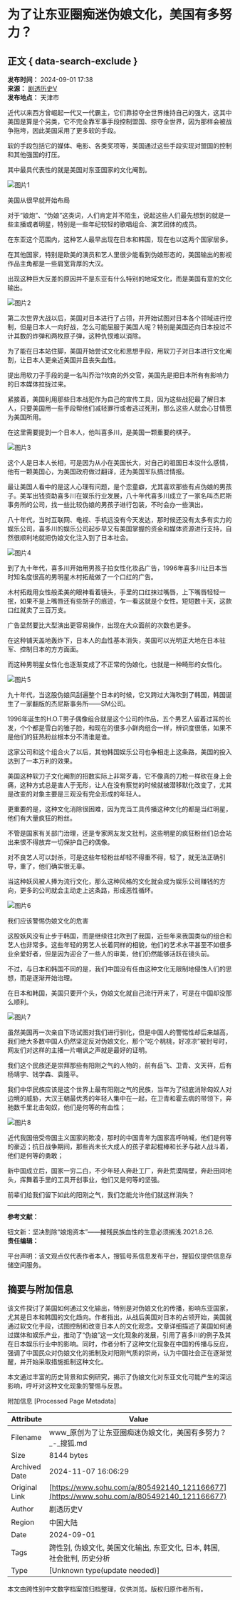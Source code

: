 # 为了让东亚圈痴迷伪娘文化，美国有多努力？

## 正文 { data-search-exclude }


**发布时间：** 2024-09-01 17:38  
**来源：** [剧透历史V](https://www.sohu.com/a/805492140_121166677?spm=smpc.content-abroad.content.1.1730995526548uuFzNt1)  
**发布地点：** 天津市  

近代以来西方曾崛起一代又一代霸主，它们靠掠夺全世界维持自己的强大，这其中美国是算是个另类，它不完全靠军事手段控制盟国、掠夺全世界，因为那样会被战争拖垮，因此美国采用了更多软的手段。

软的手段包括它的媒体、电影、各类奖项等，美国通过这些手段实现对盟国的控制和其他强国的打压。

其中最具代表性的就是美国对东亚国家的文化阉割。

![图片1](https://q3.itc.cn/q_70/images01/20240901/40658094901e4063bf2ef248173a86b9.jpeg)

美国从很早就开始布局

对于“娘炮”、“伪娘”这类词，人们肯定并不陌生，说起这些人们最先想到的就是一些主播或者明星，特别是一些年纪较轻的歌唱组合、演艺团体的成员。

在东亚这个范围内，这种艺人最早出现在日本和韩国，现在也以这两个国家居多。

在其他国家，特别是欧美的演员和艺人里很少能看到伪娘形态的，美国输出的影视作品主角都是一些肩宽背厚的大汉。

出现这种巨大反差的原因并不是东亚有什么特别的地域文化，而是美国有意的文化输出。

![图片2](https://q2.itc.cn/q_70/images01/20240901/6fb56ea356bb4c6485be02baf24eb6ea.jpeg)

第二次世界大战以后，美国对日本进行了占领，并开始试图对日本各个领域进行控制，但是日本人一向好战，怎么可能屈服于美国人呢？特别是美国还向日本投过不计其数的炸弹和两枚原子弹，这种仇恨难以消除。

为了能在日本站住脚，美国开始尝试文化和思想手段，用软刀子对日本进行文化阉割，让日本人更亲近美国并且丧失血性。

提出用软刀子手段的是一名叫乔治?坎南的外交官，美国先是把日本所有有影响力的日本媒体拉拢过来。

紧接着，美国利用那些日本战犯作为自己的宣传工具，因为这些战犯最了解日本人，只要美国用一些手段帮他们减轻罪行或者逃过死刑，那么这些人就会心甘情愿为美国所用。

在这里需要提到一个日本人，他叫喜多川，是美国一颗重要的棋子。

![图片3](https://q3.itc.cn/q_70/images01/20240901/0ed59c6bf4074264b3babf8fe9c5dc27.jpeg)

这个人是日本人长相，可是因为从小在美国长大，对自己的祖国日本没什么感情，他有一颗美国心，为美国政府做过翻译，还为美国军队搞过情报。

最让美国人看中的是这人心理有问题，是个恋童癖，尤其喜欢那些有点伪娘的男孩子。美军出钱资助喜多川在娱乐行业发展，八十年代喜多川成立了一家名叫杰尼斯事务所的公司，找一些比较伪娘的男孩子进行包装，不时会办一些演出。

八十年代，当时互联网、电视、手机远没有今天发达，那时候还没有太多有实力的娱乐公司，喜多川的娱乐公司起步早又有美国掌握的资金和媒体资源进行支持，自然很顺利地就把伪娘文化注入到了日本社会。

![图片4](https://q6.itc.cn/q_70/images01/20240901/8f330959158149d080a9e4e6c7fab521.jpeg)

到了九十年代，喜多川开始用男孩子拍女性化妆品广告，1996年喜多川让日本当时知名度很高的男明星木村拓哉做了一个口红的广告。

木村拓哉用女性般柔美的眼神看着镜头，手里的口红抹过嘴唇，上下嘴唇轻轻一抿，如果不是上嘴唇还有些胡子的痕迹，乍一看这就是个女性。短短数十天，这款口红就卖了三百万支。

广告显然要比大型演出更容易操作，出现在大众面前的次数也更多。

在这种铺天盖地轰炸下，日本人的血性基本消失，美国可以光明正大地在日本驻军、控制日本的方方面面。

而这种男明星女性化也逐渐变成了不正常的伪娘化，也就是一种畸形的女性化。

![图片5](https://q2.itc.cn/q_70/images01/20240901/3d3ff7d07f4a406e847e3d54921b48f0.jpeg)

九十年代，当这股伪娘风刮遍整个日本的时候，它又跨过大海吹到了韩国，韩国诞生了一家翻版的杰尼斯事务所——SM公司。

1996年诞生的H.O.T男子偶像组合就是这个公司的作品，五个男艺人留着过耳的长发，个个都是雪白的锥子脸，和现在的很多小鲜肉组合一样，辨识度很低，如果不是他们的狂热粉丝根本分不清谁是谁。

这家公司和这个组合火了以后，其他韩国娱乐公司也争相走上这条路，美国的投入达到了一本万利的效果。

美国这种软刀子文化阉割的招数实际上非常歹毒，它不像真的刀枪一样砍在身上会痛，这种方式总是害人于无形，让人在没有察觉的时候就被潜移默化改变了，尤其是改变的对象主要是三观没有完全形成的年轻人。

更重要的是，这种文化消除很困难，因为充当工具传播这种文化的都是当红明星，他们有大量疯狂的粉丝。

不管是国家有关部门治理，还是专家网友发文批判，这些明星的疯狂粉丝们总会站出来恨不得放弃一切保护自己的偶像。

对不良艺人可以封杀，可是这些年轻粉丝却轻不得重不得，轻了，就无法正确引导，重了，他们确实很无辜。

当这种妖风被人捧为流行文化，那么这种风格的文化就会成为娱乐公司赚钱的方向，更多的公司就会主动走上这条路，形成恶性循环。

![图片6](https://q9.itc.cn/q_70/images01/20240901/0a999b3fdd05461ea79eeac9798eee0d.jpeg)

我们应该警惕伪娘文化的危害

这股妖风没有止步于韩国，而是继续往北吹到了我国，近些年来我国类似的组合和艺人也非常多。这些年轻的男艺人长着同样的相貌，他们的艺术水平甚至不如很多业余爱好者，但是因为迎合了一些人的审美，他们仍然能够活跃在镜头前。

不过，与日本和韩国不同的是，我们中国没有任由这种文化无限制地侵蚀人们的思想，而是逐渐开始治理。

在日本和韩国，美国只要开个头，伪娘文化就自己流行开来了，可是在中国却没那么顺利。

![图片7](https://q1.itc.cn/q_70/images01/20240901/beb005bc412d462cbd5ce9d0075ae767.jpeg)

虽然美国再一次亲自下场试图对我们进行驯化，但是中国人的警惕性却后来越高，我们绝大多数中国人仍然坚定反对伪娘文化，那个“吃个桃桃，好凉凉”被封号时，网友们对这样的主播一片嘲讽之声就是最好的证明。

我们这个民族还是崇拜那些有阳刚之气的人物的，前有岳飞、卫青、文天祥，后有杨靖宇、钱学森、袁隆平。

我们中华民族应该是这个世界上最有阳刚之气的民族，当年为了彻底消除匈奴人对边境的威胁，大汉王朝最优秀的年轻人集中在一起，在卫青和霍去病的带领下，奔驰数千里北击匈奴，他们是何等的有血性；

![图片8](https://q8.itc.cn/q_70/images01/20240901/60a6de41cdb34720bbdf81fc702baceb.jpeg)

近代我国倍受帝国主义国家的欺凌，那时的中国青年为国家高呼呐喊，他们是何等的豪迈；抗日战争期间，那些尚未长大成人的孩子拿起棍棒和长矛与敌人战斗着，他们是何等的勇敢；

新中国成立后，国家一穷二白，不少年轻人奔赴工厂，奔赴荒漠隔壁，奔赴田间地头，挥舞着手里的工具开创事业，他们又是何等的坚强。

前辈们给我们留下如此的阳刚之气，我们怎能允许他们就这样消失？

---

**参考文献：**

钮文新：坚决割除“娘炮资本”——摧残民族血性的生意必须搁浅.2021.8.26.  
**责任编辑：**  

平台声明：该文观点仅代表作者本人，搜狐号系信息发布平台，搜狐仅提供信息存储空间服务。

## 摘要与附加信息

<!-- tcd_abstract -->
该文件探讨了美国如何通过文化输出，特别是对伪娘文化的传播，影响东亚国家，尤其是日本和韩国的文化趋向。作者指出，从战后美国对日本的占领开始，美国就通过软文化手段，试图控制和改变日本人的文化观念。文章详细描述了美国如何通过媒体和娱乐产业，推动了“伪娘”这一文化现象的发展，引用了喜多川的例子及其在日本娱乐行业中的影响。同时，作者分析了这种文化现象在中国的传播与反应，强调了中国民众对伪娘文化的抵制及对阳刚气质的崇尚，认为中国社会正在逐渐觉醒，并开始采取措施抵制这种文化。

本文通过丰富的历史背景和实例研究，揭示了伪娘文化对东亚文化可能产生的深远影响，呼吁对这种文化现象的警惕与反思。
<!-- tcd_abstract_end -->

附加信息 [Processed Page Metadata]

| Attribute       | Value                                  |
|-----------------|----------------------------------------|
| Filename        | www_原创为了让东亚圈痴迷伪娘文化，美国有多努力？_-_搜狐.md                             |
| Size            | 8144 bytes                           |
| Archived Date   | 2024-11-07 16:06:29                             |
| Original Link   | [https://www.sohu.com/a/805492140_121166677](https://www.sohu.com/a/805492140_121166677)                       |
| Author          | 剧透历史V                               |
| Region          | 中国大陆                               |
| Date            | 2024-09-01                                 |
| Tags            | 跨性别, 伪娘文化, 美国文化输出, 东亚文化, 日本, 韩国, 社会批判, 历史分析                                 |
| Type            | [Unknown type(update needed)]                                 |
<!-- tcd_table_end -->

本文由跨性别中文数字档案馆归档整理，仅供浏览。版权归原作者所有。
